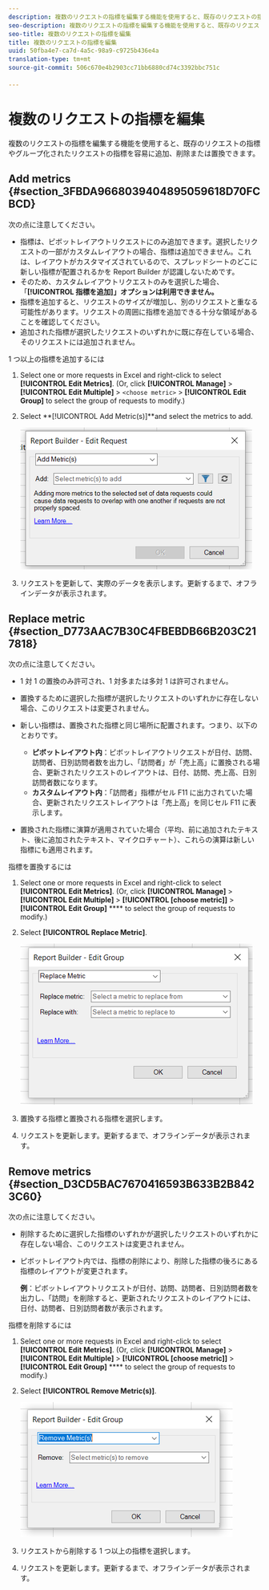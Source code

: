 ```yaml
---
description: 複数のリクエストの指標を編集する機能を使用すると、既存のリクエストの指標やグループ化されたリクエストの指標を容易に追加、削除または置換できます。
seo-description: 複数のリクエストの指標を編集する機能を使用すると、既存のリクエストの指標やグループ化されたリクエストの指標を容易に追加、削除または置換できます。
seo-title: 複数のリクエストの指標を編集
title: 複数のリクエストの指標を編集
uuid: 50fba4e7-ca7d-4a5c-98a9-c9725b436e4a
translation-type: tm+mt
source-git-commit: 506c670e4b2903cc71bb6880cd74c3392bbc751c

---
```



# 複数のリクエストの指標を編集

複数のリクエストの指標を編集する機能を使用すると、既存のリクエストの指標やグループ化されたリクエストの指標を容易に追加、削除または置換できます。

## Add metrics {#section_3FBDA9668039404895059618D70FCBCD}

次の点に注意してください。

* 指標は、ピボットレイアウトリクエストにのみ追加できます。選択したリクエストの一部がカスタムレイアウトの場合、指標は追加できません。これは、レイアウトがカスタマイズされているので、スプレッドシートのどこに新しい指標が配置されるかを Report Builder が認識しないためです。
* そのため、カスタムレイアウトリクエストのみを選択した場合、「**[!UICONTROL 指標を追加]」オプションは利用できません。**
* 指標を追加すると、リクエストのサイズが増加し、別のリクエストと重なる可能性があります。リクエストの周囲に指標を追加できる十分な領域があることを確認してください。
* 追加された指標が選択したリクエストのいずれかに既に存在している場合、そのリクエストには追加されません。

1 つ以上の指標を追加するには

1. Select one or more requests in Excel and right-click to select **[!UICONTROL Edit Metrics]**. (Or, click **[!UICONTROL Manage]** &gt; **[!UICONTROL Edit Multiple]** &gt; `<choose metric>` &gt; **[!UICONTROL Edit Group]** to select the group of requests to modify.)
1. Select **[!UICONTROL Add Metric(s)]**and select the metrics to add.

   ![](assets/add_metric.png)

1. リクエストを更新して、実際のデータを表示します。更新するまで、オフラインデータが表示されます。

## Replace metric {#section_D773AAC7B30C4FBEBDB66B203C217818}

次の点に注意してください。

* 1 対 1 の置換のみ許可され、1 対多または多対 1 は許可されません。
* 置換するために選択した指標が選択したリクエストのいずれかに存在しない場合、このリクエストは変更されません。
* 新しい指標は、置換された指標と同じ場所に配置されます。つまり、以下のとおりです。

   * **ピボットレイアウト内**：ピボットレイアウトリクエストが日付、訪問、訪問者、日別訪問者数を出力し、「訪問者」が「売上高」に置換される場合、更新されたリクエストのレイアウトは、日付、訪問、売上高、日別訪問者数になります。
   * **カスタムレイアウト内**：「訪問者」指標がセル F11 に出力されていた場合、更新されたリクエストレイアウトは「売上高」を同じセル F11 に表示します。

* 置換された指標に演算が適用されていた場合（平均、前に追加されたテキスト、後に追加されたテキスト、マイクロチャート）、これらの演算は新しい指標にも適用されます。

指標を置換するには

1. Select one or more requests in Excel and right-click to select **[!UICONTROL Edit Metrics]**. (Or, click **[!UICONTROL Manage]** &gt; **[!UICONTROL Edit Multiple]** &gt; **[!UICONTROL [choose metric]]** &gt; **[!UICONTROL Edit Group]** **** to select the group of requests to modify.)

1. Select **[!UICONTROL Replace Metric]**.

   ![](assets/replace_metric.png)

1. 置換する指標と置換される指標を選択します。
1. リクエストを更新します。更新するまで、オフラインデータが表示されます。

## Remove metrics {#section_D3CD5BAC7670416593B633B2B8423C60}

次の点に注意してください。

* 削除するために選択した指標のいずれかが選択したリクエストのいずれかに存在しない場合、このリクエストは変更されません。
* ピボットレイアウト内では、指標の削除により、削除した指標の後ろにある指標のレイアウトが変更されます。

   **例**：ピボットレイアウトリクエストが日付、訪問、訪問者、日別訪問者数を出力し、「訪問」を削除すると、更新されたリクエストのレイアウトには、日付、訪問者、日別訪問者数が表示されます。

指標を削除するには

1. Select one or more requests in Excel and right-click to select **[!UICONTROL Edit Metrics]**. (Or, click **[!UICONTROL Manage]** &gt; **[!UICONTROL Edit Multiple]** &gt; **[!UICONTROL [choose metric]]** &gt; **[!UICONTROL Edit Group]** **** to select the group of requests to modify.)

1. Select **[!UICONTROL Remove Metric(s)]**.

   ![](assets/remove_metric.png)

1. リクエストから削除する 1 つ以上の指標を選択します。
1. リクエストを更新します。更新するまで、オフラインデータが表示されます。


